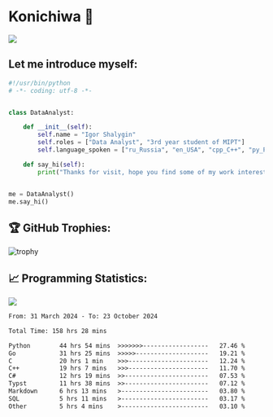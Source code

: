 # Konichiwa 👋
![](https://komarev.com/ghpvc/?username=IgorFandre&color=brightgreen)

## Let me introduce myself:
```py
#!/usr/bin/python
# -*- coding: utf-8 -*-


class DataAnalyst:

    def __init__(self):
        self.name = "Igor Shalygin"
        self.roles = ["Data Analyst", "3rd year student of MIPT"]
        self.language_spoken = ["ru_Russia", "en_USA", "cpp_C++", "py_Python", "go_Golang"]

    def say_hi(self):
        print("Thanks for visit, hope you find some of my work interesting.")


me = DataAnalyst()
me.say_hi()
```

## 🏆 GitHub Trophies:
![trophy](https://github-profile-trophy.vercel.app/?username=IgorFandre&title=MultiLanguage,Repositories,Commits,Experience,PullRequest,Reviews)

## 📈 Programming Statistics:

![](https://github-profile-summary-cards.vercel.app/api/cards/profile-details?username=IgorFandre&theme=solarized_dark)

<!--START_SECTION:waka-->

```txt
From: 31 March 2024 - To: 23 October 2024

Total Time: 158 hrs 28 mins

Python        44 hrs 54 mins  >>>>>>>------------------   27.46 %
Go            31 hrs 25 mins  >>>>>--------------------   19.21 %
C             20 hrs 1 min    >>>----------------------   12.24 %
C++           19 hrs 7 mins   >>>----------------------   11.70 %
C#            12 hrs 19 mins  >>-----------------------   07.53 %
Typst         11 hrs 38 mins  >>-----------------------   07.12 %
Markdown      6 hrs 13 mins   >------------------------   03.80 %
SQL           5 hrs 11 mins   >------------------------   03.17 %
Other         5 hrs 4 mins    >------------------------   03.10 %
```

<!--END_SECTION:waka-->
